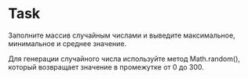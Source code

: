 # Task

Заполните массив случайным числами и выведите максимальное,
минимальное и среднее значение.

Для генерации случайного числа используйте метод Math.random(),
который возвращает значение в промежутке от 0 до 300.
